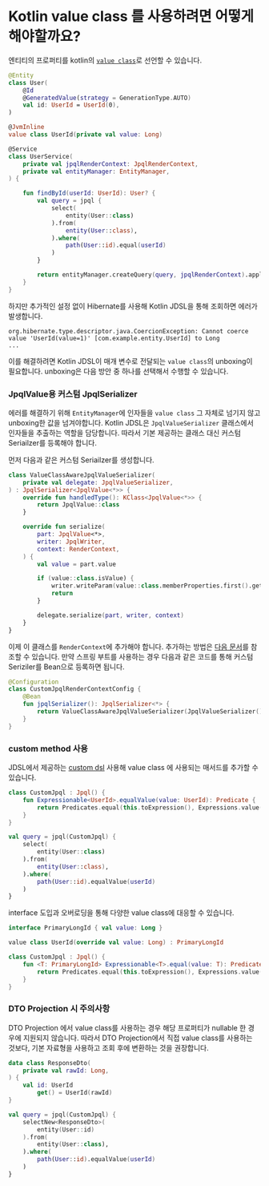 # Kotlin value class 를 사용하려면 어떻게 해야할까요?

엔티티의 프로퍼티를 kotlin의 [`value class`](https://kotlinlang.org/docs/inline-classes.html)로 선언할 수 있습니다.

```kotlin
@Entity
class User(
    @Id
    @GeneratedValue(strategy = GenerationType.AUTO)
    val id: UserId = UserId(0),
)

@JvmInline
value class UserId(private val value: Long)

@Service
class UserService(
    private val jpqlRenderContext: JpqlRenderContext,
    private val entityManager: EntityManager,
) {

    fun findById(userId: UserId): User? {
        val query = jpql {
            select(
                entity(User::class)
            ).from(
                entity(User::class),
            ).where(
                path(User::id).equal(userId)
            )
        }

        return entityManager.createQuery(query, jpqlRenderContext).apply { maxResults = 1 }.resultList.firstOrNull()
    }
}
```

하지만 추가적인 설정 없이 Hibernate를 사용해 Kotlin JDSL을 통해 조회하면 에러가 발생합니다.

```
org.hibernate.type.descriptor.java.CoercionException: Cannot coerce value 'UserId(value=1)' [com.example.entity.UserId] to Long
...
```

이를 해결하려면 Kotlin JDSL이 매개 변수로 전달되는 `value class`의 unboxing이 필요합니다.
unboxing은 다음 방안 중 하나를 선택해서 수행할 수 있습니다.

### JpqlValue용 커스텀 JpqlSerializer

에러를 해결하기 위해 `EntityManager`에 인자들을 `value class` 그 자체로 넘기지 않고 unboxing한 값을 넘겨야합니다.
Kotlin JDSL은 `JpqlValueSerializer` 클래스에서 인자들을 추출하는 역할을 담당합니다.
따라서 기본 제공하는 클래스 대신 커스텀 Seriailzer를 등록해야 합니다.

먼저 다음과 같은 커스텀 Seriailzer를 생성합니다.

```kotlin
class ValueClassAwareJpqlValueSerializer(
    private val delegate: JpqlValueSerializer,
) : JpqlSerializer<JpqlValue<*>> {
    override fun handledType(): KClass<JpqlValue<*>> {
        return JpqlValue::class
    }

    override fun serialize(
        part: JpqlValue<*>,
        writer: JpqlWriter,
        context: RenderContext,
    ) {
        val value = part.value

        if (value::class.isValue) {
            writer.writeParam(value::class.memberProperties.first().getter.call(value))
            return
        }

        delegate.serialize(part, writer, context)
    }
}
```

이제 이 클래스를 `RenderContext`에 추가해야 합니다.
추가하는 방법은 [다음 문서](../jpql-with-kotlin-jdsl/custom-dsl.md#serializer)를 참조할 수 있습니다.
만약 스프링 부트를 사용하는 경우 다음과 같은 코드를 통해 커스텀 Seriziler를 Bean으로 등록하면 됩니다.

```kotlin
@Configuration
class CustomJpqlRenderContextConfig {
    @Bean
    fun jpqlSerializer(): JpqlSerializer<*> {
        return ValueClassAwareJpqlValueSerializer(JpqlValueSerializer())
    }
}
```

### custom method 사용

JDSL에서 제공하는 [custom dsl](../jpql-with-kotlin-jdsl/custom-dsl.md#dsl) 사용해 value class 에 사용되는 매서드를 추가할 수 있습니다.

```kotlin
class CustomJpql : Jpql() {
    fun Expressionable<UserId>.equalValue(value: UserId): Predicate {
        return Predicates.equal(this.toExpression(), Expressions.value(value.value))
    }
}

val query = jpql(CustomJpql) {
    select(
        entity(User::class)
    ).from(
        entity(User::class),
    ).where(
        path(User::id).equalValue(userId)
    )
}
```

interface 도입과 오버로딩을 통해 다양한 value class에 대응할 수 있습니다.

```kotlin
interface PrimaryLongId { val value: Long }

value class UserId(override val value: Long) : PrimaryLongId

class CustomJpql : Jpql() {
    fun <T: PrimaryLongId> Expressionable<T>.equal(value: T): Predicate {
        return Predicates.equal(this.toExpression(), Expressions.value(value.value))
    }
}
```

### DTO Projection 시 주의사항

DTO Projection 에서 value class를 사용하는 경우 해당 프로퍼티가 nullable 한 경우에 지원되지 않습니다.
따라서 DTO Projection에서 직접 value class를 사용하는 것보다, 기본 자료형을 사용하고 조회 후에 변환하는 것을 권장합니다.

```kotlin
data class ResponseDto(
    private val rawId: Long,
) {
    val id: UserId
        get() = UserId(rawId)
}

val query = jpql(CustomJpql) {
    selectNew<ResponseDto>(
        entity(User::id)
    ).from(
        entity(User::class),
    ).where(
        path(User::id).equalValue(userId)
    )
}
```
